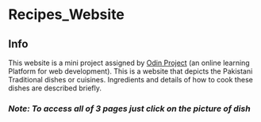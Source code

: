 # Recipes_Website
## Info
This website is a mini project assigned by [Odin Project](https://www.theodinproject.com/) (an online learning Platform for web development).
This is a website that depicts the Pakistani Traditional dishes or cuisines.
Ingredients and details of how to cook these dishes are described briefly.
### ***Note: To access all of 3 pages just click on the picture of dish***

